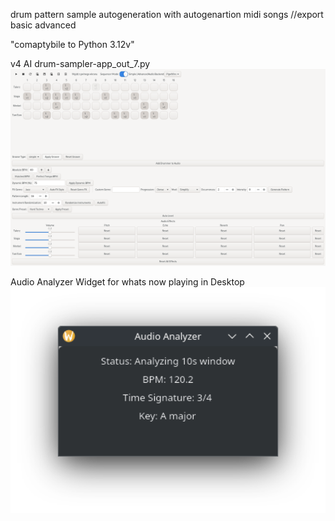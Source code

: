 drum pattern sample autogeneration with autogenartion midi songs //export basic advanced

"comaptybile to Python 3.12v"

v4 AI drum-sampler-app_out_7.py
<img width="964" alt="drums-v8" src="https://github.com/stpf99/-AI_drumsampler/blob/dc18306c48600831b18c4911a362a83d0cfec852/V9.png">

Audio Analyzer Widget for whats now playing in Desktop
<img width="964" alt="widget" src="https://github.com/stpf99/-AI_drumsampler/blob/d3f14c56e14dd61377c374627b5780b737b47893/pomiary%20audio1.png">




